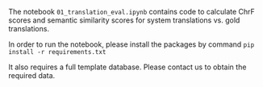 The notebook `01_translation_eval.ipynb` contains code to calculate ChrF scores and semantic similarity scores for system translations vs. gold translations. 

In order to run the notebook, please install the packages by command
`pip install -r requirements.txt` 

It also requires a full template database. Please contact us to obtain the required data. 